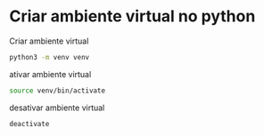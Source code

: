 # Criar ambiente virtual no python

Criar ambiente virtual
```bash
python3 -m venv venv
```
ativar ambiente virtual
```bash
source venv/bin/activate
```
desativar ambiente virtual
```bash
deactivate
```
